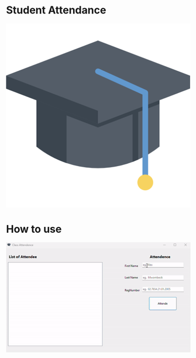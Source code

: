 # Student Attendance

![icon image](/assets/android-chrome-512x512.png)

# How to use

![gif showing how to use students attendance](/assets/ClassAttendanceintroVideo-ezgif.com-video-to-gif-converter.gif)
